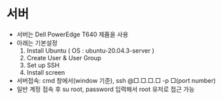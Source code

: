 # 서버
*  서버는 Dell PowerEdge T640 제품을 사용
*  아래는 기본설정
   1. Install Ubuntu ( OS : ubuntu-20.04.3-server )
   2. Create User & User Group 
   3. Set up SSH
   4. Install screen
*  서버접속: cmd 창에서(window 기준), ssh <id>@□.□.□.□ -p □(port number)
*  일반 계정 접속 후 su root, password 입력해서 root 유저로 접근 가능
